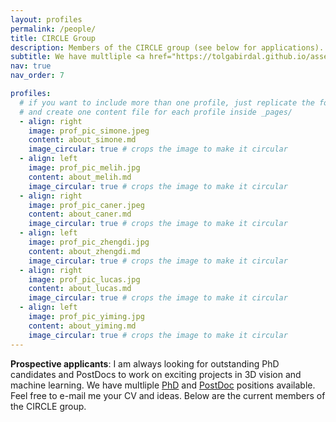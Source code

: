```yaml
---
layout: profiles
permalink: /people/
title: CIRCLE Group
description: Members of the CIRCLE group (see below for applications).
subtitle: We have multliple <a href="https://tolgabirdal.github.io/assets/pdf/circlejobs_phd.pdf">PhD</a> and <a href="https://tolgabirdal.github.io/assets/pdf/circlejobs.pdf">PostDoc</a> positions available. Feel free to e-mail me your CV and ideas. Below are the current members of the CIRCLE group.
nav: true
nav_order: 7

profiles:
  # if you want to include more than one profile, just replicate the following block
  # and create one content file for each profile inside _pages/
  - align: right
    image: prof_pic_simone.jpeg
    content: about_simone.md
    image_circular: true # crops the image to make it circular
  - align: left
    image: prof_pic_melih.jpg
    content: about_melih.md
    image_circular: true # crops the image to make it circular
  - align: right
    image: prof_pic_caner.jpeg
    content: about_caner.md
    image_circular: true # crops the image to make it circular
  - align: left
    image: prof_pic_zhengdi.jpg
    content: about_zhengdi.md
    image_circular: true # crops the image to make it circular
  - align: right
    image: prof_pic_lucas.jpg
    content: about_lucas.md
    image_circular: true # crops the image to make it circular
  - align: left
    image: prof_pic_yiming.jpg
    content: about_yiming.md
    image_circular: true # crops the image to make it circular
---
```


<strong>Prospective applicants</strong>: I am always looking for outstanding PhD candidates and PostDocs to work on exciting projects in 3D vision and machine learning. We have multliple <a href="https://tolgabirdal.github.io/assets/pdf/circlejobs_phd.pdf">PhD</a> and <a href="https://tolgabirdal.github.io/assets/pdf/circlejobs.pdf">PostDoc</a> positions available. Feel free to e-mail me your CV and ideas. Below are the current members of the CIRCLE group.
